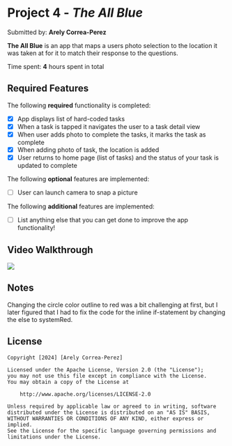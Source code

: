 # Project 4 - *The All Blue*

Submitted by: **Arely Correa-Perez**

**The All Blue** is an app that maps a users photo selection to the location it was taken at for it to match their response to the questions.

Time spent: **4** hours spent in total

## Required Features

The following **required** functionality is completed:

- [X] App displays list of hard-coded tasks
- [X] When a task is tapped it navigates the user to a task detail view
- [X] When user adds photo to complete the tasks, it marks the task as complete
- [X] When adding photo of task, the location is added
- [X] User returns to home page (list of tasks) and the status of your task is updated to complete
 
The following **optional** features are implemented:

- [ ] User can launch camera to snap a picture	

The following **additional** features are implemented:

- [ ] List anything else that you can get done to improve the app functionality!

## Video Walkthrough

<div>
    <a href="https://www.loom.com/share/d2c510b01f824a9393f7c4547d9b143e">
    </a>
    <a href="https://www.loom.com/share/d2c510b01f824a9393f7c4547d9b143e">
      <img style="max-width:300px;" src="https://cdn.loom.com/sessions/thumbnails/d2c510b01f824a9393f7c4547d9b143e-with-play.gif">
    </a>
  </div>

## Notes

Changing the circle color outline to red was a bit challenging at first, but I later figured that I had to fix the code for the inline if-statement by changing the else to systemRed.

## License

    Copyright [2024] [Arely Correa-Perez]

    Licensed under the Apache License, Version 2.0 (the "License");
    you may not use this file except in compliance with the License.
    You may obtain a copy of the License at

        http://www.apache.org/licenses/LICENSE-2.0

    Unless required by applicable law or agreed to in writing, software
    distributed under the License is distributed on an "AS IS" BASIS,
    WITHOUT WARRANTIES OR CONDITIONS OF ANY KIND, either express or implied.
    See the License for the specific language governing permissions and
    limitations under the License.
